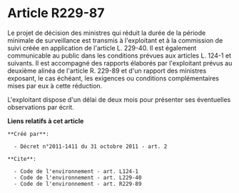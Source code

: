 # Article R229-87

Le projet de décision des ministres qui réduit la durée de la période minimale de surveillance est transmis à l'exploitant et
à la commission de suivi créée en application de l'article L. 229-40. Il est également communicable au public dans les
conditions prévues aux articles L. 124-1 et suivants. Il est accompagné des rapports élaborés par l'exploitant prévus au
deuxième alinéa de l'article R. 229-89 et d'un rapport des ministres exposant, le cas échéant, les exigences ou conditions
complémentaires mises par eux à cette réduction.

L'exploitant dispose d'un délai de deux mois pour présenter ses éventuelles observations par écrit.

**Liens relatifs à cet article**

	**Créé par**:

	  - Décret n°2011-1411 du 31 octobre 2011 - art. 2

	**Cite**:

	  - Code de l'environnement - art. L124-1
	  - Code de l'environnement - art. L229-40
	  - Code de l'environnement - art. R229-89

